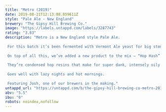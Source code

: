 ```yaml
---
title: "Metro (2019)"
date: 2019-08-21T12:13:08.859611Z
style: "Pale Ale - New England"
brewery: "The Gipsy Hill Brewing Co."
image: "https://labels.untappd.com/labels/3287743"
rating: "3.83"
description: "Metro is a New England style Pale Ale.  For this batch it’s been fermented with Vermont Ale yeast for big stone fruit esters and liberally hopped with El Dorado, Idaho 7 and Azacca hops.  On top of all this, we’ve added a new product to the mix – “Hop Hash”.  They’re condensed hop resins that make for super dank, intensely oily and sticky fruit finish.  Goes well with lazy nights and hot mornings.  Featuring Josh, one of our brewers in the making."
untappd_url: "https://untappd.com/b/the-gipsy-hill-brewing-co-metro-2019/3287743"
abv: "5.5"
ibu: "0"
robots: noindex,nofollow
---
```

